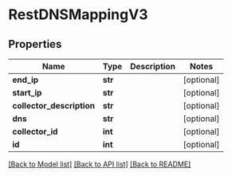 # RestDNSMappingV3

## Properties
Name | Type | Description | Notes
------------ | ------------- | ------------- | -------------
**end_ip** | **str** |  | [optional] 
**start_ip** | **str** |  | [optional] 
**collector_description** | **str** |  | [optional] 
**dns** | **str** |  | [optional] 
**collector_id** | **int** |  | [optional] 
**id** | **int** |  | [optional] 

[[Back to Model list]](../README.md#documentation-for-models) [[Back to API list]](../README.md#documentation-for-api-endpoints) [[Back to README]](../README.md)

